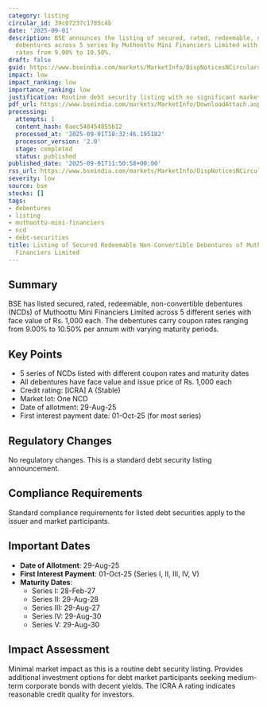```yaml
---
category: listing
circular_id: 39c07237c1785c4b
date: '2025-09-01'
description: BSE announces the listing of secured, rated, redeemable, non-convertible
  debentures across 5 series by Muthoottu Mini Financiers Limited with varying coupon
  rates from 9.00% to 10.50%.
draft: false
guid: https://www.bseindia.com/markets/MarketInfo/DispNoticesNCirculars.aspx?Noticeid={D7C90F2E-55F2-4701-B249-6EF898F025D4}&noticeno=20250901-32&dt=09/01/2025&icount=32&totcount=49&flag=0
impact: low
impact_ranking: low
importance_ranking: low
justification: Routine debt security listing with no significant market impact
pdf_url: https://www.bseindia.com/markets/MarketInfo/DownloadAttach.aspx?id=20250901-32&attachedId=c03e840a-25c8-4241-9e80-a24b66b5b173
processing:
  attempts: 1
  content_hash: 0aec548454855b12
  processed_at: '2025-09-01T18:32:46.195182'
  processor_version: '2.0'
  stage: completed
  status: published
published_date: '2025-09-01T11:50:58+00:00'
rss_url: https://www.bseindia.com/markets/MarketInfo/DispNoticesNCirculars.aspx?Noticeid={D7C90F2E-55F2-4701-B249-6EF898F025D4}&noticeno=20250901-32&dt=09/01/2025&icount=32&totcount=49&flag=0
severity: low
source: bse
stocks: []
tags:
- debentures
- listing
- muthoottu-mini-financiers
- ncd
- debt-securities
title: Listing of Secured Redeemable Non-Convertible Debentures of Muthoottu Mini
  Financiers Limited
---
```


## Summary

BSE has listed secured, rated, redeemable, non-convertible debentures (NCDs) of Muthoottu Mini Financiers Limited across 5 different series with face value of Rs. 1,000 each. The debentures carry coupon rates ranging from 9.00% to 10.50% per annum with varying maturity periods.

## Key Points

- 5 series of NCDs listed with different coupon rates and maturity dates
- All debentures have face value and issue price of Rs. 1,000 each
- Credit rating: [ICRA] A (Stable)
- Market lot: One NCD
- Date of allotment: 29-Aug-25
- First interest payment date: 01-Oct-25 (for most series)

## Regulatory Changes

No regulatory changes. This is a standard debt security listing announcement.

## Compliance Requirements

Standard compliance requirements for listed debt securities apply to the issuer and market participants.

## Important Dates

- **Date of Allotment**: 29-Aug-25
- **First Interest Payment**: 01-Oct-25 (Series I, II, III, IV, V)
- **Maturity Dates**:
  - Series I: 28-Feb-27
  - Series II: 29-Aug-28
  - Series III: 29-Aug-27
  - Series IV: 29-Aug-30
  - Series V: 29-Aug-30

## Impact Assessment

Minimal market impact as this is a routine debt security listing. Provides additional investment options for debt market participants seeking medium-term corporate bonds with decent yields. The ICRA A rating indicates reasonable credit quality for investors.